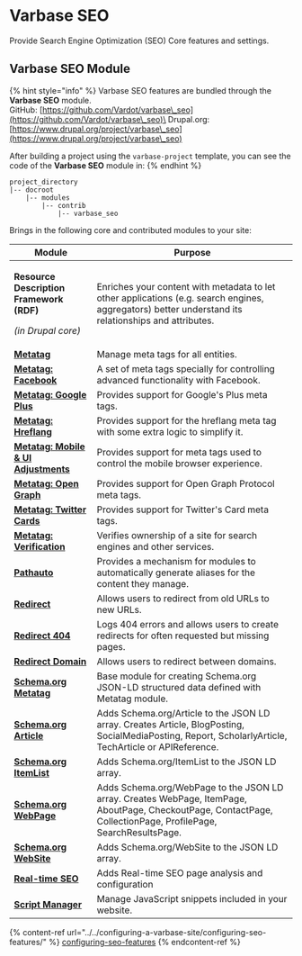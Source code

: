 # Varbase SEO

Provide Search Engine Optimization (SEO) Core features and settings.

## Varbase SEO Module

{% hint style="info" %}
Varbase SEO features are bundled through the **Varbase SEO** module.\
GitHub: [https://github.com/Vardot/varbase\_seo](https://github.com/Vardot/varbase\_seo)\
Drupal.org: [https://www.drupal.org/project/varbase\_seo](https://www.drupal.org/project/varbase\_seo)

After building a project using the `varbase-project` template, you can see the code of the **Varbase SEO** module in:
{% endhint %}

```
project_directory
|-- docroot
    |-- modules
        |-- contrib
            |-- varbase_seo
```

Brings in the following core and contributed modules to your site:

| Module                                                                                       | Purpose                                                                                                                                                        |
| -------------------------------------------------------------------------------------------- | -------------------------------------------------------------------------------------------------------------------------------------------------------------- |
| <p><strong>Resource Description Framework (RDF)</strong></p><p><em>(in Drupal core)</em></p> | Enriches your content with metadata to let other applications (e.g. search engines, aggregators) better understand its relationships and attributes.           |
| ****[**Metatag**](https://www.drupal.org/project/metatag)****                                | Manage meta tags for all entities.                                                                                                                             |
| ****[**Metatag: Facebook**](https://www.drupal.org/project/metatag)****                      | A set of meta tags specially for controlling advanced functionality with Facebook.                                                                             |
| ****[**Metatag: Google Plus**](https://www.drupal.org/project/metatag)****                   | Provides support for Google's Plus meta tags.                                                                                                                  |
| ****[**Metatag: Hreflang**](https://www.drupal.org/project/metatag)****                      | Provides support for the hreflang meta tag with some extra logic to simplify it.                                                                               |
| ****[**Metatag: Mobile & UI Adjustments**](https://www.drupal.org/project/metatag)****       | Provides support for meta tags used to control the mobile browser experience.                                                                                  |
| ****[**Metatag: Open Graph**](https://www.drupal.org/project/metatag)****                    | Provides support for Open Graph Protocol meta tags.                                                                                                            |
| ****[**Metatag: Twitter Cards**](https://www.drupal.org/project/metatag)****                 | Provides support for Twitter's Card meta tags.                                                                                                                 |
| ****[**Metatag: Verification**](https://www.drupal.org/project/metatag)****                  | Verifies ownership of a site for search engines and other services.                                                                                            |
| ****[**Pathauto**](https://www.drupal.org/project/pathauto)****                              | Provides a mechanism for modules to automatically generate aliases for the content they manage.                                                                |
| ****[**Redirect**](https://www.drupal.org/project/redirect)****                              | Allows users to redirect from old URLs to new URLs.                                                                                                            |
| ****[**Redirect 404**](https://www.drupal.org/project/redirect)****                          | Logs 404 errors and allows users to create redirects for often requested but missing pages.                                                                    |
| ****[**Redirect Domain**](https://www.drupal.org/project/redirect)****                       | Allows users to redirect between domains.                                                                                                                      |
| ****[**Schema.org Metatag**](https://www.drupal.org/project/schema\_metatag)****             | Base module for creating Schema.org JSON-LD structured data defined with Metatag module.                                                                       |
| ****[**Schema.org Article**](https://www.drupal.org/project/schema\_metatag)****             | Adds Schema.org/Article to the JSON LD array. Creates Article, BlogPosting, SocialMediaPosting, Report, ScholarlyArticle, TechArticle or APIReference.         |
| ****[**Schema.org ItemList**](https://www.drupal.org/project/schema\_metatag)****            | Adds Schema.org/ItemList to the JSON LD array.                                                                                                                 |
| ****[**Schema.org WebPage**](https://www.drupal.org/project/schema\_metatag)****             | Adds Schema.org/WebPage to the JSON LD array. Creates WebPage, ItemPage, AboutPage, CheckoutPage, ContactPage, CollectionPage, ProfilePage, SearchResultsPage. |
| ****[**Schema.org WebSite**](https://www.drupal.org/project/schema\_metatag)****             | Adds Schema.org/WebSite to the JSON LD array.                                                                                                                  |
| ****[**Real-time SEO**](https://www.drupal.org/project/yoast\_seo)****                       | Adds Real-time SEO page analysis and configuration                                                                                                             |
| ****[**Script Manager**](https://www.drupal.org/project/script\_manager)****                 | Manage JavaScript snippets included in your website.                                                                                                           |

{% content-ref url="../../configuring-a-varbase-site/configuring-seo-features/" %}
[configuring-seo-features](../../configuring-a-varbase-site/configuring-seo-features/)
{% endcontent-ref %}
